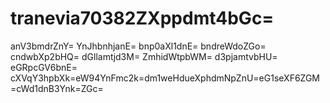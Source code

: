 # tranevia70382ZXppdmt4bGc=
anV3bmdrZnY=
YnJhbnhjanE=
bnp0aXl1dnE=
bndreWdoZGo=
cndwbXp2bHQ=
dGllamtjd3M=
ZmhidWtpbWM=
d3pjamtvbHU=
eGRpcGV6bnE=
cXVqY3hpbXk=eW94YnFmc2k=dm1weHdueXphdmNpZnU=eG1seXF6ZGM=cWd1dnB3Ynk=ZGc=
